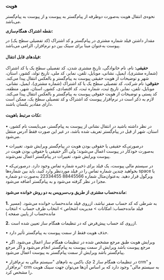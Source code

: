 ### هویت

نحوه‌ی انتقال هویت به‌صورت دوطرفه از پیام‌گستر به پیوست و از پیوست به پیام‌گستر می‌باشد.

**نقطه اشتراک همگام‌سازی:**

مقدار داشتن فیلد شماره مشتری در پیام‌گستر و کد اشتراک (کد تفضیلی سطح یک) در پیوست به‌عنوان مبنا برای سینک بین دو نرم‌افزار، الزامی می‌باشد.

#### فیلدهای قابل انتقال:

**حقیقی:** نام، نام خانوادگی، تاریخ مشتری شدن، کد تفصیلی سطح یک یا کد اشتراک (شماره مشتری)، ایمیل، نشانی، موبایل، تلفن، نمابر، کد ملی، تاریخ تولد، کشور، استان، شهر و توضیحات از هویت حقیقی پیوست به پیام‌گستر و بالعکس انتقال پیدا می‌کند.
**حقوقی:** نام شرکت، کد تفصیلی سطح یک یا کد اشتراک (شماره مشتری)، ایمیل، نشانی، موبایل، تلفن، نمابر، تاریخ ثبت، شماره ثبت، کد اقتصادی، کشور، استان، شهر، منطقه، کد پستی و توضیحات از هویت حقوقی پیوست به پیام‌گستر و بالعکس انتقال پیدا می‌کند.
لازم به ذکر است در نرم‌افزار پیوست کد اشتراک و کد تفصیلی سطح یک، ممکن است دارای مقادیر یکسان باشند.

#### نکات مرتبط باهویت:

•    در نظر داشته باشید در انتقال نشانی از پیوست به پیام‌گستر، می‌بایست نام کشور، استان، شهر از قبل در پیام‌گستر تعریف شده باشد، در غیر این صورت فقط آدرس منتقل می‌شود.

•    درصورتی‌که حقیقی یا حقوقی بودن هویت در پیام‌گستر ویرایش شود، تغییرات به‌صورت خودکار در پیوست اعمال می‌شوند؛ ولی اگر حقیقی یا حقوقی بودن هویت در پیوست ویرایش شود، تغییرات در پیام‌گستر اعمال نمی‌شوند.

•    در سیستم مالی پیوست، یک فیلد برای ذخیره شماره تماس وجود دارد. درصورتی‌که بخواهید چندین شماره تماس را در فیلد موردنظر وارد کنید، باید بین شماره‌ها  space یا ویرگول قرار دهید. به‌عنوان‌مثال شماره 88445566 22334455 به‌صورت دو شماره مجزا در نظر گرفته می‌شود و به پیام‌گستر اضافه می‌شود.

####   مانده‌حساب مشتری از طریق وب‌سرویس به دو روش خوانده می‌شود:

**1.**    به شرطی که کد حساب صفر نباشد، ازروی فیلد مانده‌حساب خوانده می‌شود. (مسیر فیلد مانده‌حساب: امکانات > مدیریت اشخاص > انتخاب طرف حساب > انتخاب مانده‌حساب از پایین صفحه )

**2.**    ازروی کد حساب پیش‌فرض که در تنظیمات همگام ساز تعیین شده است.

•    حذف هویت فقط از سمت پیوست به پیام‌گستر تأثیر دارد.    

•    ویرایش هویت طبق مرجع مشخص شده در تنظیمات همگام ساز اعمال می‌شود. اگر مرجع پیوست باشد ویرایش از سمت پیوست به پیام‌گستر انجام می‌شود و اگر مرجع پیام‌گستر باشد ویرایش از سمت پیام‌گستر به پیوست اعمال می‌شود.

•    در تنظیمات همگام ساز 2 چک باکس به نام‌های "سیستم مالی به نرم‌افزار crm" و "نرم‌افزار crm به سیستم مالی" وجود دارد که بر اساس آن‌ها می‌توان جهت سینک هویت را مشخص کرد.



